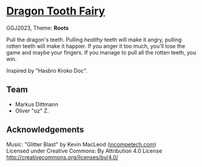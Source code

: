 # [Dragon Tooth Fairy](https://globalgamejam.org/2023/games/dragon-tooth-fairy-2)

GGJ2023, Theme: **Roots**

Pull the dragon's teeth. Pulling _healthy_ teeth will make it angry, pulling rotten teeth will make it happier. If you anger it too much, you'll lose the game and maybe your fingers. If you manage to pull all the rotten teeth, you win.

Inspired by "Hasbro Kroko Doc".

## Team

* Markus Dittmann
* Oliver "oz" Z.

## Acknowledgements

Music: "Glitter Blast" by Kevin MacLeod (<a href="https://incompetech.com/">incompetech.com</a>)<br>
Licensed under Creative Commons: By Attribution 4.0 License<br>
<a href="http://creativecommons.org/licenses/by/4.0/">http://creativecommons.org/licenses/by/4.0/</a>
